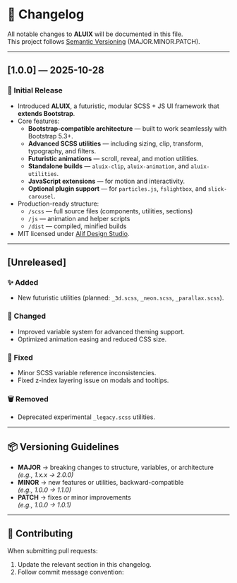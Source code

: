 # 🧾 Changelog

All notable changes to **ALUIX** will be documented in this file.  
This project follows [Semantic Versioning](https://semver.org/) (MAJOR.MINOR.PATCH).

---

## [1.0.0] — 2025-10-28

### 🎉 Initial Release

- Introduced **ALUIX**, a futuristic, modular SCSS + JS UI framework that **extends Bootstrap**.  
- Core features:
  - **Bootstrap-compatible architecture** — built to work seamlessly with Bootstrap 5.3+.
  - **Advanced SCSS utilities** — including sizing, clip, transform, typography, and filters.
  - **Futuristic animations** — scroll, reveal, and motion utilities.
  - **Standalone builds** — `aluix-clip`, `aluix-animation`, and `aluix-utilities`.
  - **JavaScript extensions** — for motion and interactivity.
  - **Optional plugin support** — for `particles.js`, `fslightbox`, and `slick-carousel`.
- Production-ready structure:
  - `/scss` — full source files (components, utilities, sections)
  - `/js` — animation and helper scripts
  - `/dist` — compiled, minified builds
- MIT licensed under [Alif Design Studio](https://github.com/yourusername/aluix).

---

## [Unreleased]

### ✨ Added
- New futuristic utilities (planned: `_3d.scss`, `_neon.scss`, `_parallax.scss`).

### 🔧 Changed
- Improved variable system for advanced theming support.
- Optimized animation easing and reduced CSS size.

### 🐞 Fixed
- Minor SCSS variable reference inconsistencies.
- Fixed z-index layering issue on modals and tooltips.

### 🗑️ Removed
- Deprecated experimental `_legacy.scss` utilities.

---

## 📦 Versioning Guidelines

- **MAJOR** → breaking changes to structure, variables, or architecture  
  _(e.g., 1.x.x → 2.0.0)_  
- **MINOR** → new features or utilities, backward-compatible  
  _(e.g., 1.0.0 → 1.1.0)_  
- **PATCH** → fixes or minor improvements  
  _(e.g., 1.0.0 → 1.0.1)_  

---

## 🧠 Contributing

When submitting pull requests:
1. Update the relevant section in this changelog.
2. Follow commit message convention:  
